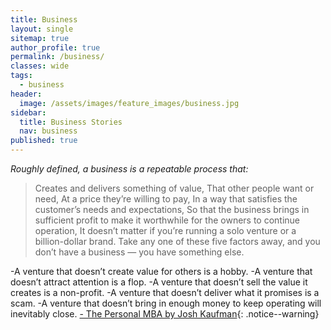 ```yaml
---
title: Business
layout: single
sitemap: true
author_profile: true
permalink: /business/
classes: wide
tags:
  - business
header:
  image: /assets/images/feature_images/business.jpg
sidebar:
  title: Business Stories
  nav: business
published: true
---
```


*Roughly defined, a business is a repeatable process that:*

>Creates and delivers something of value,
That other people want or need,
At a price they’re willing to pay,
In a way that satisfies the customer’s needs and expectations,
So that the business brings in sufficient profit to make it worthwhile for the owners to continue operation,
It doesn’t matter if you’re running a solo venture or a billion-dollar brand. Take any one of these five factors away, and you don’t have a business — you have something else.


-A venture that doesn’t create value for others is a hobby.
-A venture that doesn’t attract attention is a flop.
-A venture that doesn’t sell the value it creates is a non-profit.
-A venture that doesn’t deliver what it promises is a scam.
-A venture that doesn’t bring in enough money to keep operating will inevitably close.
[- The Personal MBA by Josh Kaufman](https://personalmba.com/){: .notice--warning}

